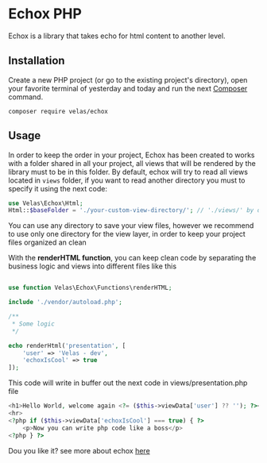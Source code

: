 # Echox PHP

Echox is a library that takes echo for html content to another level.


## Installation
Create a new PHP project (or go to the existing project's directory), open your favorite terminal of yesterday and today and run the next [Composer](http://getcomposer.org) command.

```
composer require velas/echox
```

## Usage

In order to keep the order in your project, Echox has been created to works with a folder shared in all your project, all views that will be rendered by the library must to be in this folder.
By default, echox will try to read all views located in `views` folder, if you want to read another directory you must to specify it using the next code:


```php
use Velas\Echox\Html;
Html::$baseFolder = './your-custom-view-directory/'; // './views/' by default'

```
You can use any directory to save your view files, however we recommend to use only one directory for the view layer, in order to keep your project files organized an clean

With the **renderHTML function**, you can keep clean code by separating the business logic and views into different files like this

```php

use function Velas\Echox\Functions\renderHTML;

include './vendor/autoload.php';

/**
 * Some logic
 */

echo renderHtml('presentation', [
    'user' => 'Velas - dev',
    'echoxIsCool' => true
]);
```

This code will write in buffer out the next code in views/presentation.php file
```php
<h1>Hello World, welcome again <?= ($this->viewData['user'] ?? ''); ?></h1>
<hr>
<?php if ($this->viewData['echoxIsCool'] === true) { ?>
    <p>Now you can write php code like a boss</p>
<?php } ?>
```

Dou you like it? see more about echox [here](https://www.youtube.com/watch?v=xvFZjo5PgG0)
